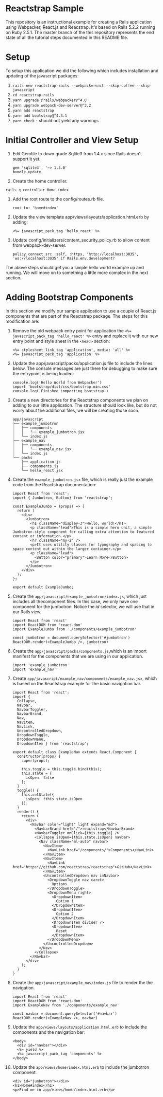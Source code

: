 # Reactstrap Sample

This repository is an instructional example for creating a Rails application
using Webpacker, React.js and Reacstrap. It's based on Rails 5.2.2 running on
Ruby 2.5.1. The master branch of the this repository represents the end state
of all the tutorial steps documented in this README file.

# Setup

To setup this application we did the following which includes installation and
updating of the javascript packages:

1. `rails new reactstrap-rails --webpack=react --skip-coffee --skip-javascript`
1. `cd reactstrap-rails`
1. `yarn upgrade @rails/webpacker@^4.0`
1. `yarn upgrade webpack-dev-server@^3.2`
1. `yarn add reactstrap`
1. `yarn add bootstrap@^4.3.1`
1. `yarn check` - should not yield any warnings

# Initial Controller and View Setup

1. Edit Gemfile to down grade Sqlite3 from 1.4.x since Rails doesn't support it yet.
   ```
   gem 'sqlite3', '~> 1.3.0'
   bundle update
   ```
1.  Create the home controller.
   ```
   rails g controller Home index
   ```
1. Add the root route to the config/routes.rb file.
   ```
   root to: 'home#index'
   ```
1. Update the view template app/views/layouts/application.html.erb by adding:
   ```
   <%= javascript_pack_tag 'hello_react' %>
   ```
1. Update config/initializers/content_security_policy.rb to allow content from
   webpack-dev-server.
   ```
   policy.connect_src :self, :https, 'http://localhost:3035', 'ws://localhost:3035' if Rails.env.development?
   ```
The above steps should get you a simple hello world example up and running. We
will move on to something a little more complex in the next section.

# Adding Bootstrap Components

In this section we modify our sample application to use a couple of React.js
components that are part of the Reactstrap package. The steps for this
modification are:

1. Remove the old webpack entry point for application the
   `<%= javascript_pack_tag 'hello_react' %>` entry and replace it with our
   new entry point and style sheet in the `<head>` section:
   ```
   <%= stylesheet_link_tag 'application', media: 'all' %>
   <%= javascript_pack_tag 'application' %>
   ```
1. Update the app/javascript/packs/application.js file to include the lines
   below. The console messages are just there for debugging to make sure
   the entrypoint is being loaded:
   ```
   console.log('Hello World from Webpacker')
   import 'bootstrap/dist/css/bootstrap.min.css'
   console.log('Finished inmporting bootstrap')
   ```
1. Create a new directories for the Reactstrap components we plan on adding to
   our little application. The structure should look like, but do not worry
   about the additional files, we will be creating those soon.
   ```
   app/javascript
   ├── example_jumbotron
   │   ├── components
   │   │   └── example_jumbotron.jsx
   │   └── index.js
   ├── example_nav
   │   ├── components
   │   │   └── example_nav.jsx
   │   └── index.js
   └── packs
       ├── application.js
       ├── components.js
       └── hello_react.jsx
   ```
1. Create the `example_jumbotron.jsx` file, which is really just the example
   code from the Reactstrap documentation:
   ```
   import React from 'react';
   import { Jumbotron, Button} from 'reactstrap';

   const ExampleJumbo = (props) => {
     return (
       <div>
         <Jumbotron>
           <h1 className="display-3">Hello, world!</h1>
           <p className="lead">This is a simple hero unit, a simple Jumbotron-style component for calling extra attention to featured content or information.</p>
           <hr className="my-2" />
           <p>It uses utility classes for typography and spacing to space content out within the larger container.</p>
           <p className="lead">
             <Button color="primary">Learn More</Button>
           </p>
         </Jumbotron>
       </div>
     );
   };

   export default ExampleJumbo;
   ```
1. Create the `app/javascript/example_jumbotron/index.js`, which just includes
   all thecomponent files. In this case, we only have one component for the
   jumbotron. Notice the *id* selector, we will use that in our Rails view.
   ```
   import React from 'react'
   import ReactDOM from 'react-dom'
   import ExampleJumbo from './components/example_jumbotron'

   const jumbotron = document.querySelector('#jumbotron')
   ReactDOM.render(<ExampleJumbo />, jumbotron)
   ```
1. Create the `app/javascript/packs/components.js`,which is an import manifest
   for the components that we are using in our application.
   ```
   import 'example_jumbotron'
   import 'example_nav'
   ```
1. Create `app/javascript/example_nav/components/example_nav.jsx`, which is
   based on the Reactstrap example for the basic navigation bar.
   ```
   import React from 'react';
   import {
     Collapse,
     Navbar,
     NavbarToggler,
     NavbarBrand,
     Nav,
     NavItem,
     NavLink,
     UncontrolledDropdown,
     DropdownToggle,
     DropdownMenu,
     DropdownItem } from 'reactstrap';

   export default class ExampleNav extends React.Component {
     constructor(props) {
       super(props);

       this.toggle = this.toggle.bind(this);
       this.state = {
         isOpen: false
       };
     }
     toggle() {
       this.setState({
         isOpen: !this.state.isOpen
       });
     }
     render() {
       return (
         <div>
           <Navbar color="light" light expand="md">
             <NavbarBrand href="/">reactstrap</NavbarBrand>
             <NavbarToggler onClick={this.toggle} />
             <Collapse isOpen={this.state.isOpen} navbar>
               <Nav className="ml-auto" navbar>
                 <NavItem>
                   <NavLink href="/components/">Components</NavLink>
                 </NavItem>
                 <NavItem>
                   <NavLink href="https://github.com/reactstrap/reactstrap">GitHub</NavLink>
                 </NavItem>
                 <UncontrolledDropdown nav inNavbar>
                   <DropdownToggle nav caret>
                     Options
                   </DropdownToggle>
                   <DropdownMenu right>
                     <DropdownItem>
                       Option 1
                     </DropdownItem>
                     <DropdownItem>
                       Option 2
                     </DropdownItem>
                     <DropdownItem divider />
                     <DropdownItem>
                       Reset
                     </DropdownItem>
                   </DropdownMenu>
                 </UncontrolledDropdown>
               </Nav>
             </Collapse>
           </Navbar>
         </div>
       );
     }
   }
   ```
1. Create the `app/javascript/example_nav/index.js` file to render the
   the navigation.
   ```
   import React from 'react'
   import ReactDOM from 'react-dom'
   import ExampleNav from './components/example_nav'

   const navbar = document.querySelector('#navbar')
   ReactDOM.render(<ExampleNav />, navbar)
   ```
1. Update the `app/views/layouts/application.html.erb` to include the
   components and the navigation bar:
   ```
   <body>
     <div id="navbar"></div>
     <%= yield %>
     <%= javascript_pack_tag 'components' %>
   </body>
   ```
1. Update the `app/views/home/index.html.erb` to include the jumbotron
   component.
   ```
   <div id="jumbotron"></div>
   <h1>Home#index</h1>
   <p>Find me in app/views/home/index.html.erb</p>
   ```

